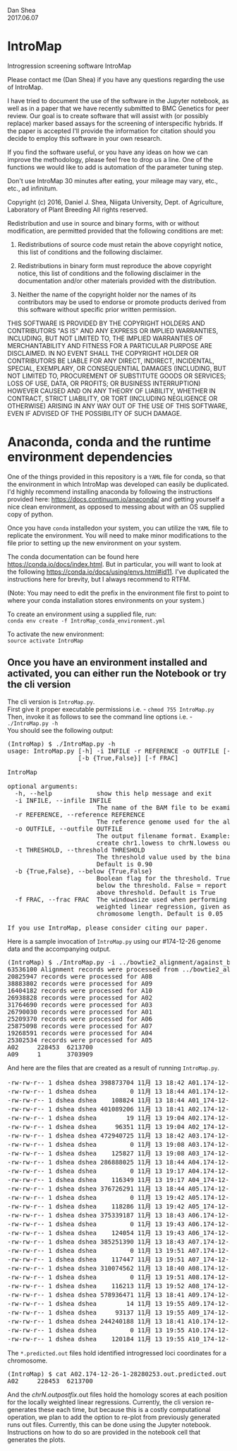 Dan Shea  
2017.06.07  

# IntroMap
Introgression screening software IntroMap

Please contact me (Dan Shea) if you have any questions regarding the use of IntroMap.  

I have tried to document the use of the software in the Jupyter notebook, as well as in a paper that we have recently
submitted to BMC Genetics for peer review. Our goal is to create software that will assist with (or possibly replace) marker
based assays for the screening of interspecific hybrids. If the paper is accepted I'll provide the information for citation
should you decide to employ this software in your own research.

If you find the software useful, or you have any ideas on how we can improve the methodology, please feel
free to drop us a line. One of the functions we would like to add is automation of the parameter tuning step.

Don't use IntroMap 30 minutes after eating, your mileage may vary, etc., etc., ad infinitum.  

Copyright (c) 2016, Daniel J. Shea, Niigata University, Dept. of Agriculture, Laboratory of Plant Breeding All rights reserved.

Redistribution and use in source and binary forms, with or without modification, are permitted provided that the following conditions are met:

1. Redistributions of source code must retain the above copyright notice, this list of conditions and the following disclaimer.

2. Redistributions in binary form must reproduce the above copyright notice, this list of conditions and the following disclaimer in the documentation and/or other materials provided with the distribution.

3. Neither the name of the copyright holder nor the names of its contributors may be used to endorse or promote products derived from this software without specific prior written permission.

THIS SOFTWARE IS PROVIDED BY THE COPYRIGHT HOLDERS AND CONTRIBUTORS "AS IS" AND ANY EXPRESS OR IMPLIED WARRANTIES, INCLUDING, BUT NOT LIMITED TO, THE IMPLIED WARRANTIES OF MERCHANTABILITY AND FITNESS FOR A PARTICULAR PURPOSE ARE DISCLAIMED. IN NO EVENT SHALL THE COPYRIGHT HOLDER OR CONTRIBUTORS BE LIABLE FOR ANY DIRECT, INDIRECT, INCIDENTAL, SPECIAL, EXEMPLARY, OR CONSEQUENTIAL DAMAGES (INCLUDING, BUT NOT LIMITED TO, PROCUREMENT OF SUBSTITUTE GOODS OR SERVICES; LOSS OF USE, DATA, OR PROFITS; OR BUSINESS INTERRUPTION) HOWEVER CAUSED AND ON ANY THEORY OF LIABILITY, WHETHER IN CONTRACT, STRICT LIABILITY, OR TORT (INCLUDING NEGLIGENCE OR OTHERWISE) ARISING IN ANY WAY OUT OF THE USE OF THIS SOFTWARE, EVEN IF ADVISED OF THE POSSIBILITY OF SUCH DAMAGE.

# Anaconda, conda and the runtime environment dependencies
One of the things provided in this repository is a `YAML` file for conda, so that the environment in which IntroMap was developed can easily be duplicated. I'd highly recommend installing anaconda by following the instructions provided here: https://docs.continuum.io/anaconda/ and getting yourself a nice clean environment, as opposed to messing about with an OS supplied copy of python.

Once you have `conda` installedon your system, you can utilize the `YAML` file to replicate the environment.
You will need to make minor modifications to the file prior to setting up the new environment on your system.

The conda documentation can be found here https://conda.io/docs/index.html. But in particular, you will want to look at the following https://conda.io/docs/using/envs.html#id11. I've duplicated the instructions here for brevity, but I always recommend to RTFM.

(Note: You may need to edit the prefix in the environment file first to point to where your conda installation stores environments on your system.)

To create an environment using a supplied file, run:  
`conda env create -f IntroMap_conda_environment.yml`

To activate the new environment:  
`source activate IntroMap`

## Once you have an environment installed and activated, you can either run the Notebook or try the cli version
The cli version is `IntroMap.py`.  
First give it proper executable permissions i.e. - `chmod 755 IntroMap.py`  
Then, invoke it as follows to see the command line options i.e. - `./IntroMap.py -h`  
You should see the following output:  

<pre>
(IntroMap) $ ./IntroMap.py -h                                                                                                                                                                                                                    
usage: IntroMap.py [-h] -i INFILE -r REFERENCE -o OUTFILE [-t THRESHOLD]
                   [-b {True,False}] [-f FRAC]

IntroMap

optional arguments:
  -h, --help            show this help message and exit
  -i INFILE, --infile INFILE
                        The name of the BAM file to be examined.
  -r REFERENCE, --reference REFERENCE
                        The reference genome used for the aligned BAM file.
  -o OUTFILE, --outfile OUTFILE
                        The output filename format. Example: -o lowess would
                        create chr1.lowess to chrN.lowess outputs.
  -t THRESHOLD, --threshold THRESHOLD
                        The threshold value used by the binary classifier.
                        Default is 0.90
  -b {True,False}, --below {True,False}
                        Boolean flag for the threshold. True = report regions
                        below the threshold. False = report regions at or
                        above threshold. Default is True
  -f FRAC, --frac FRAC  The windowsize used when performing the locally
                        weighted linear regression, given as a fraction of the
                        chromosome length. Default is 0.05

If you use IntroMap, please consider citing our paper.
</pre>

Here is a sample invocation of `IntroMap.py` using our \#174-12-26 genome data and the accompanying output.

<pre>
(IntroMap) $ ./IntroMap.py -i ../bowtie2_alignment/against_bra/174-12-26-1-28280253.bra.bowtie2.sorted.nodups.bam -r ../bowtie2_alignment/against_bra/bra.fa -o 174-12-26-1-28280253.out
63536100 Alignment records were processed from ../bowtie2_alignment/against_bra/174-12-26-1-28280253.bra.bowtie2.sorted.nodups.bam using Reference ../bowtie2_alignment/against_bra/bra.fa
20825947 records were processed for A08
38883802 records were processed for A09
16404182 records were processed for A10
26938828 records were processed for A02
31764690 records were processed for A03
26790030 records were processed for A01
25209370 records were processed for A06
25875098 records were processed for A07
19268591 records were processed for A04
25302534 records were processed for A05
A02     228453  6213700
A09     1       3703909
</pre>

And here are the files that are created as a result of running `IntroMap.py`.

<pre>
-rw-rw-r-- 1 dshea dshea 398873704 11月 13 18:42 A01.174-12-26-1-28280253.out
-rw-rw-r-- 1 dshea dshea         0 11月 13 18:44 A01.174-12-26-1-28280253.out.predicted.out
-rw-rw-r-- 1 dshea dshea    108824 11月 13 18:44 A01_174-12-26-1-28280253_out_predicted.png
-rw-rw-r-- 1 dshea dshea 401089206 11月 13 18:41 A02.174-12-26-1-28280253.out
-rw-rw-r-- 1 dshea dshea        19 11月 13 19:04 A02.174-12-26-1-28280253.out.predicted.out
-rw-rw-r-- 1 dshea dshea     96351 11月 13 19:04 A02_174-12-26-1-28280253_out_predicted.png
-rw-rw-r-- 1 dshea dshea 472940725 11月 13 18:42 A03.174-12-26-1-28280253.out
-rw-rw-r-- 1 dshea dshea         0 11月 13 19:08 A03.174-12-26-1-28280253.out.predicted.out
-rw-rw-r-- 1 dshea dshea    125827 11月 13 19:08 A03_174-12-26-1-28280253_out_predicted.png
-rw-rw-r-- 1 dshea dshea 286888025 11月 13 18:44 A04.174-12-26-1-28280253.out
-rw-rw-r-- 1 dshea dshea         0 11月 13 19:17 A04.174-12-26-1-28280253.out.predicted.out
-rw-rw-r-- 1 dshea dshea    116349 11月 13 19:17 A04_174-12-26-1-28280253_out_predicted.png
-rw-rw-r-- 1 dshea dshea 376726291 11月 13 18:44 A05.174-12-26-1-28280253.out
-rw-rw-r-- 1 dshea dshea         0 11月 13 19:42 A05.174-12-26-1-28280253.out.predicted.out
-rw-rw-r-- 1 dshea dshea    118286 11月 13 19:42 A05_174-12-26-1-28280253_out_predicted.png
-rw-rw-r-- 1 dshea dshea 375339187 11月 13 18:43 A06.174-12-26-1-28280253.out
-rw-rw-r-- 1 dshea dshea         0 11月 13 19:43 A06.174-12-26-1-28280253.out.predicted.out
-rw-rw-r-- 1 dshea dshea    124054 11月 13 19:43 A06_174-12-26-1-28280253_out_predicted.png
-rw-rw-r-- 1 dshea dshea 385251390 11月 13 18:43 A07.174-12-26-1-28280253.out
-rw-rw-r-- 1 dshea dshea         0 11月 13 19:51 A07.174-12-26-1-28280253.out.predicted.out
-rw-rw-r-- 1 dshea dshea    117447 11月 13 19:51 A07_174-12-26-1-28280253_out_predicted.png
-rw-rw-r-- 1 dshea dshea 310074562 11月 13 18:40 A08.174-12-26-1-28280253.out
-rw-rw-r-- 1 dshea dshea         0 11月 13 19:51 A08.174-12-26-1-28280253.out.predicted.out
-rw-rw-r-- 1 dshea dshea    116213 11月 13 19:52 A08_174-12-26-1-28280253_out_predicted.png
-rw-rw-r-- 1 dshea dshea 578936471 11月 13 18:41 A09.174-12-26-1-28280253.out
-rw-rw-r-- 1 dshea dshea        14 11月 13 19:55 A09.174-12-26-1-28280253.out.predicted.out
-rw-rw-r-- 1 dshea dshea     93137 11月 13 19:55 A09_174-12-26-1-28280253_out_predicted.png
-rw-rw-r-- 1 dshea dshea 244240188 11月 13 18:41 A10.174-12-26-1-28280253.out
-rw-rw-r-- 1 dshea dshea         0 11月 13 19:55 A10.174-12-26-1-28280253.out.predicted.out
-rw-rw-r-- 1 dshea dshea    120184 11月 13 19:55 A10_174-12-26-1-28280253_out_predicted.png
</pre>

The `*.predicted.out` files hold identified introgressed loci coordinates for a chromosome.  
<pre>
(IntroMap) $ cat A02.174-12-26-1-28280253.out.predicted.out
A02     228453  6213700
</pre>
And the _chrN_._outpostfix_.out files hold the homology scores at each position for the locally weighted linear regressions. Currently, the cli version re-generates these each time, but because this is a costly computational operation, we plan to add the option to re-plot from previously generated runs out files. Currently, this can be done using the Jupyter notebook. Instructions on how to do so are provided in the notebook cell that generates the plots.
